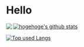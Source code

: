 # Hello

<a href="https://github.com/massao000/">
  <img align="left" src="https://github-readme-stats.vercel.app/api?username=massao000&hide=contribs&count_private=true&show_icons=true&theme=tokyonight">
</a>

[![hogehoge's github stats](https://github-readme-stats.vercel.app/api?username=massao000&hide=contribs&count_private=true&show_icons=true&theme=tokyonight)](https://github.com/massao000/)

[![Top used Langs](https://github-readme-stats.vercel.app/api/top-langs/?username=massao000&layout=compact&theme=tokyonight)](https://github.com/massao000/)
